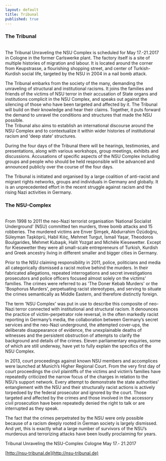 ```yaml
---
layout: default
title: Tribunal
published: true
---
```


### The Tribunal<br>
<br>
The Tribunal Unraveling the NSU Complex is scheduled for May 17.-21.2017 in Cologne in the former Carlswerke plant. The factory itself is a site of multiple histories of migration and labour. It is located around the corner from Keupstrasse, a flourishing shopping street, and center of Turkish-Kurdish social life, targeted by the NSU in 2004 in a nail bomb attack. 
  
The Tribunal embarks from the society of the many, demanding the unraveling of structural and institutional racisms. It joins the families and friends of the victims of NSU terror in their accusation of State organs and institutions complicit in the NSU Complex, and speaks out against the silencing of those who have been targeted and affected by it. The Tribunal will build on their knowledge and hear their claims. Together, it puts forward the demand to unravel the conditions and structures that made the NSU possible.  
The Tribunal also aims to establish an international discourse around the NSU Complex and to contextualize it within wider histories of institutional racism and 'deep state' structures.  
  
During the four days of the Tribunal there will be hearings, testimonies, and presentations, along with various workshops, group meetings, exhibits and discussions. Accusations of specific aspects of the NSU Complex including groups and people who should be held responsible will be advanced and announced publicly over the course of the four days.  
  
The Tribunal is initiated and organised by a large coalition of anti-racist and migrant rights networks, groups and individuals in Germany and globally. It is an unprecedented effort in the recent struggle against racism and the rising Nazi activities in Germany.  
  
### The NSU-Complex  <br>
  <br>
From 1998 to 2011 the neo-Nazi terrorist organisation ‘National Socialist Underground’ (NSU) committed ten murders, three bomb attacks and 15 robberies. The murdered victims are Enver Şimşek, Abdurrahim Özüdoğru, Süleyman Taşköprü, Habil Kılıç, Mehmet Turgut, İsmail Yaşar, Theodoros Boulgarides, Mehmet Kubaşık, Halit Yozgat and Michèle Kiesewetter. Except for Kiesewetter they were all small-scale entrepreneurs of Turkish, Kurdish and Greek ancestry living in different smaller and bigger cities in Germany.  
  
Prior to the NSU claiming responsibility in 2011, police, politicians and media all categorically dismissed a racist motive behind the murders. In their fabricated allegations, repeated interrogations and secret investigations prosecutors and police officers focused almost solely on the victims’ families. The crimes were referred to as 'The Doner Kebab Murders' or the 'Bosphorus Murders', perpetuating racist stereotypes, and serving to situate the crimes semantically as Middle Eastern, and therefore distinctly foreign.  
  
The term 'NSU Complex' was put in use to describe this composite of neo-Nazi terror connected with institutional and structural racism.  It denounces the practice of victim-perpetrator role reversal, in the often markedly racist reporting in Germany’s media, the collaboration between Germany’s secret services and the neo-Nazi underground, the attempted cover-ups, the deliberate disappearance of evidence, the unexplainable deaths of witnesses and the persistent obstruction of attempts to clarify the background and details of the crimes. Eleven parliamentary enquiries, some of which are still underway, have yet to fully explain the specifics of the NSU Complex.  
  
In 2013, court proceedings against known NSU members and accomplices were launched at Munich’s Higher Regional Court. From the very first day of court proceedings the civil plaintiffs of the victims and victim’s families have repeatedly criticized the narrow focus of the charges in relation to the NSU’s support network. Every attempt to demonstrate the state authorities’ entanglement with the NSU and their structurally racist actions is actively torpedoed by the federal prosecutor and ignored by the court. Those targeted and affected by the crimes and those involved in the accessory civil prosecution have been repeatedly denied the right to talk or are interrupted as they speak.  
  
The fact that the crimes perpetrated by the NSU were only possible because of a racism deeply rooted in German society is largely dismissed. And yet, this is exactly what a large number of survivors of the NSU’s murderous and terrorizing attacks have been loudly proclaiming for years.  
  
  
Tribunal Unraveling the NSU-Complex 
Cologne May 17.- 21.2017

[http://nsu-tribunal.de](http://nsu-tribunal.de)
